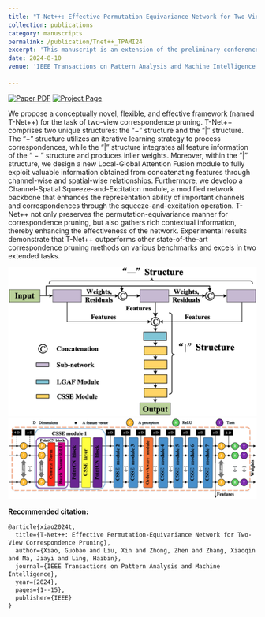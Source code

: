```yaml
---
title: "T-Net++: Effective Permutation-Equivariance Network for Two-View Correspondence Pruning"
collection: publications
category: manuscripts
permalink: /publication/Tnet++_TPAMI24
excerpt: 'This manuscript is an extension of the preliminary conference version (TNet) appeared in ICCV 2021.'
date: 2024-8-10
venue: 'IEEE Transactions on Pattern Analysis and Machine Intelligence (TPAMI), 2024'

---
```


<a href="../papers/Tnet++/T-Net_Effective_Permutation-Equivariance_Network_for_Two-View_Correspondence_Pruning.pdf"><img src='https://img.shields.io/badge/PDF-Tent++-red' alt='Paper PDF'></a>
    <a href='https://github.com/guobaoxiao/T-Net'><img src='https://img.shields.io/badge/Project Page-Tent++-yellow' alt='Project Page'></a>	

We propose a conceptually novel, flexible, and effective framework (named T-Net++) for the task of two-view correspondence pruning. T-Net++ comprises two unique structures: the “−” structure and the “|” structure. The “−” structure utilizes an iterative learning strategy to process correspondences, while the “|” structure integrates all feature information of the “ − ” structure and produces inlier weights. Moreover, within the “|” structure, we design a new Local-Global Attention Fusion module to fully exploit valuable information obtained from concatenating features through channel-wise and spatial-wise relationships. Furthermore, we develop a Channel-Spatial Squeeze-and-Excitation module, a modified network backbone that enhances the representation ability of important channels and correspondences through the squeeze-and-excitation operation. T-Net++ not only preserves the permutation-equivariance manner for correspondence pruning, but also gathers rich contextual information, thereby enhancing the effectiveness of the network. Experimental results demonstrate that T-Net++ outperforms other state-of-the-art correspondence pruning methods on various benchmarks and excels in two extended tasks.
<!-- Abstract: Coming soon... -->

![](../papers/TNet++/images/abstract.png)
![](../papers/TNet++/images/pipeline.png)

**Recommended citation:**

~~~
@article{xiao2024t,
  title={T-Net++: Effective Permutation-Equivariance Network for Two-View Correspondence Pruning},
  author={Xiao, Guobao and Liu, Xin and Zhong, Zhen and Zhang, Xiaoqin and Ma, Jiayi and Ling, Haibin},
  journal={IEEE Transactions on Pattern Analysis and Machine Intelligence},
  year={2024},
  pages={1--15},
  publisher={IEEE}
}
~~~